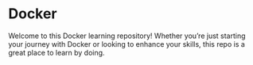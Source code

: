 # Docker

Welcome to this Docker learning repository! Whether you’re just starting your journey with Docker or looking to enhance your skills, this repo is a great place to learn by doing.


<!-- If this is your first time learning /working with docker then this is one of the best repo that you can use to start your journey in Docker.
This repo contains varius different tasks that you should perform through Docker.
The unique part to this repo is that you need to use your mind to solve these challenges not like other video where they spoon feed us into copying what they do. -->
